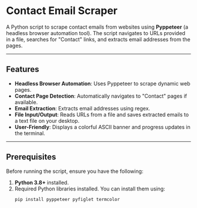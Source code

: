 # Contact Email Scraper


A Python script to scrape contact emails from websites using **Pyppeteer** (a headless browser automation tool). The script navigates to URLs provided in a file, searches for "Contact" links, and extracts email addresses from the pages.

---

## **Features**
- **Headless Browser Automation**: Uses Pyppeteer to scrape dynamic web pages.
- **Contact Page Detection**: Automatically navigates to "Contact" pages if available.
- **Email Extraction**: Extracts email addresses using regex.
- **File Input/Output**: Reads URLs from a file and saves extracted emails to a text file on your desktop.
- **User-Friendly**: Displays a colorful ASCII banner and progress updates in the terminal.

---

## **Prerequisites**
Before running the script, ensure you have the following:
1. **Python 3.8+** installed.
2. Required Python libraries installed. You can install them using:
   ```bash
   pip install pyppeteer pyfiglet termcolor

